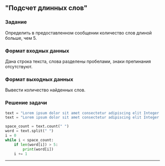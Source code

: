 ## "Подсчет длинных слов"

### Задание

Определить в предоставленном сообщении количество слов длиной больше, чем 5.

### Формат входных данных

Дана строка текста, слова разделены пробелами, знаки препинания отсутствуют.

### Формат выходных данных

Вывести количество найденных слов.

### Решение задачи

```python
text = "Lorem ipsum dolor sit amet consectetur adipiscing elit Integer porttitor bibendum nisi ut convallis ante"
text = "Lorem ipsum dolor sit amet consectetur adipiscing elit Integer porttitor bibendum nisi ut convallis ante"

space_count = text.count(" ")
word = text.split(" ")
i = 0
while i < space_count:
    if len(word[i]) > 5:
        print(word[i])
    i += 1

```

---

